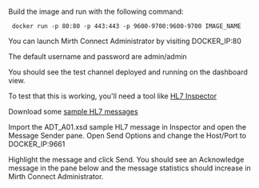 Build the image and run with the following command:

     docker run -p 80:80 -p 443:443 -p 9600-9700:9600-9700 IMAGE_NAME

You can launch Mirth Connect Administrator by visiting DOCKER_IP:80

The default username and password are admin/admin

You should see the test channel deployed and running on the dashboard view.

To test that this is working, you'll need a tool like [HL7 Inspector](http://sourceforge.net/projects/hl7inspector/)

Download some [sample HL7 messages](http://www.hl7.org/implement/standards/product_brief.cfm?product_id=228)

Import the ADT_A01.xsd sample HL7 message in Inspector and open the Message Sender pane. Open Send Options and change the Host/Port to DOCKER_IP:9661

Highlight the message and click Send. You should see an Acknowledge message in the pane below and the message statistics should increase in Mirth Connect Administrator.
